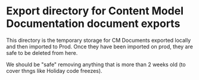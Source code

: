 # Export directory for Content Model Documentation document exports

This directory is the temporary storage for CM Documents exported locally and
then imported to Prod.  Once they have been imported on prod, they are safe to
be deleted from here.

We should be "safe" removing anything that is more than 2 weeks old (to cover thngs like Holiday code freezes).

